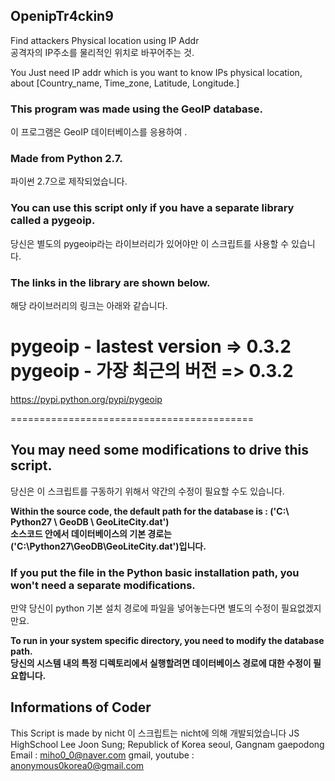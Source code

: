 

## OpenipTr4ckin9
Find attackers Physical location using IP Addr  
공격자의 IP주소를 물리적인 위치로 바꾸어주는 것. 

You Just need IP addr which is you want to know IPs physical location, about [Country_name, Time_zone, Latitude, Longitude.]  

### This program was made using the GeoIP database.  
이 프로그램은 GeoIP 데이터베이스를 응용하여 .  

### Made from Python 2.7.  
파이썬 2.7으로 제작되었습니다.  

### You can use this script only if you have a separate library called a pygeoip.  
당신은 별도의 pygeoip라는 라이브러리가 있어야만 이 스크립트를 사용할 수 있습니다.  

### The links in the library are shown below.  
해당 라이브러리의 링크는 아래와 같습니다.    

pygeoip - lastest version => 0.3.2  
pygeoip - 가장 최근의 버전 => 0.3.2    
=========================================  

https://pypi.python.org/pypi/pygeoip    

==========================================  
## You may need some modifications to drive this script.  
당신은 이 스크립트를 구동하기 위해서 약간의 수정이 필요할 수도 있습니다.    

**Within the source code, the default path for the database is : ('C:\ Python27 \ GeoDB \ GeoLiteCity.dat')**  
**소스코드 안에서 데이터베이스의 기본 경로는 ('C:\Python27\GeoDB\GeoLiteCity.dat')입니다.**    

### If you put the file in the Python basic installation path, you won't need a separate modifications.  
만약 당신이 python 기본 설치 경로에 파일을 넣어놓는다면 별도의 수정이 필요없겠지만요.    

**To run in your system specific directory, you need to modify the database path.**  
**당신의 시스템 내의 특정 디렉토리에서 실행할려면 데이터베이스 경로에 대한 수정이 필요합니다.**    

## Informations of Coder

This Script is made by nicht
이 스크립트는 nicht에 의해 개발되었습니다
JS HighSchool Lee Joon Sung; Republick of Korea seoul, Gangnam gaepodong
Email : miho0_0@naver.com
gmail, youtube : anonymous0korea0@gmail.com

